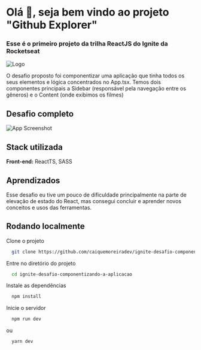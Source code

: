 
# Olá 👋, seja bem vindo ao projeto "Github Explorer"

### Esse é o primeiro projeto da trilha ReactJS do Ignite da Rocketseat

![Logo](https://repository-images.githubusercontent.com/344824358/0ff8ac80-8026-11eb-8ed1-e8b77764fbcd)

O desafio proposto foi componentizar uma aplicação que tinha todos os seus elementos e lógica concentrados no App.tsx. Temos dois componentes principais a Sidebar (responsável pela navegação entre os gêneros) e o Content (onde exibimos os filmes)
## Desafio completo

![App Screenshot](https://lh3.googleusercontent.com/tLpUgy6qbzIQkL44HF5YP1FQCYw7YEMrlvp2FThw9IHlQ5ooOzJbz-XltVAmi11iOHXdijXYvr6DGOgAXg4WjdW1M7jlT_RcWoZ-T2i6bKllVy7kbOz4WirOO26AMvz6Z45aJeXN1z-kvWkwRFEXOFsVNu9XdsX5BD2WVAB4h69c0-nbHOMSiD00LGEsfGdyMesZKME_UbC_Z_OylEzQGfTAUqVScqshOfVhdLfxfQCks0GNCbL3KmR6YOXpmAKUA75GjAoesPkB1OsFOqNfrSnDdh6OV1h4SGJh0uIH01qMGe2dGSmWH0VzgXeDQa8dAxsxnYTdcblVsikvxk2FcNmfna-JUALpyZHNy59Rh7fIrciTeMnpiA3X_PVjA_EboONpO45IMvpk8xUmLWZ6FL0GbO3khTGJzuYcicjpn85WSJizR-OrOpALDyDAbDwMYh3eRuyYdKnGnhXZF2Auc_fTtgTBOUJ1mR5LP8Cn43hlLw21sJF8rVzYyEDkUnTYgR-B9lZFNYgu8ymh93nrtJLsFzM3ExMLeWVQYsHVSV5HfuE0qconXmyY86wKshauaFNuhbAhr60bE5zNr3CEpaihzSU5XjzhGUD40dvfUsU1td24-v_enYXgZfv4J1-NFgGYePUCWSo5kjXSCJOtTLgfN19VlrvAzxBZCax9TOJoytngd4UO95l12XtQ8dWGFncHz_7Ii4a-0puGwfWlsd8=w1324-h608-no?authuser=1)

## Stack utilizada

**Front-end:** ReactTS, SASS



## Aprendizados

Esse desafio eu tive um pouco de dificuldade principalmente na parte de elevação de estado do React, mas consegui concluir e aprender novos conceitos e usos das ferramentas.

## Rodando localmente

Clone o projeto

```bash
  git clone https://github.com/caiquemoreiradev/ignite-desafio-componentizando-a-aplicacao.git
```

Entre no diretório do projeto

```bash
  cd ignite-desafio-componentizando-a-aplicacao
```

Instale as dependências

```bash
  npm install
```

Inicie o servidor

```bash
  npm run dev
```

ou 

```bash
  yarn dev
```


